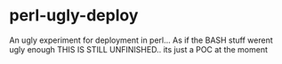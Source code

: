 # perl-ugly-deploy
An ugly experiment for deployment in perl... As if the BASH stuff werent ugly enough 
THIS IS STILL UNFINISHED.. its just a POC at the moment